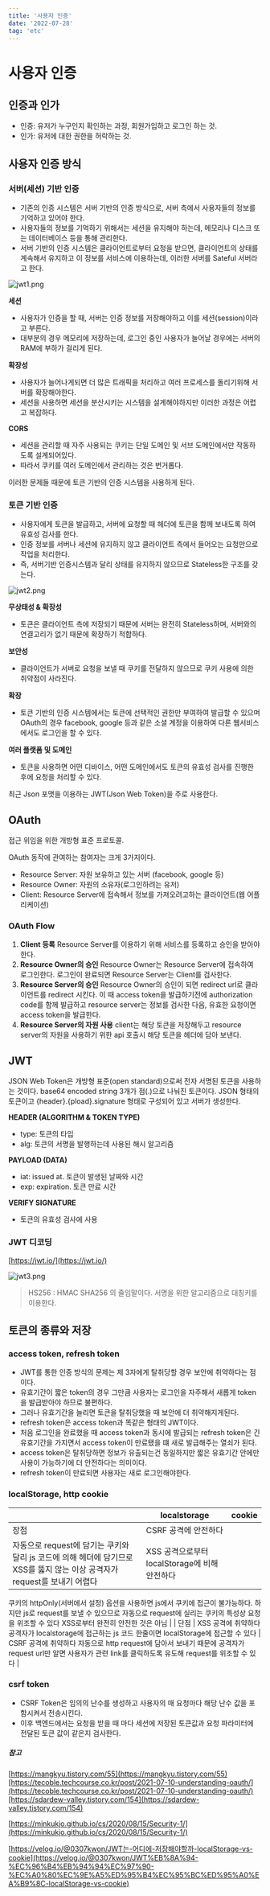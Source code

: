 ```yaml
---
title: '사용자 인증'
date: '2022-07-28'
tag: 'etc'
---
```


# 사용자 인증

## 인증과 인가

- 인증: 유저가 누구인지 확인하는 과정, 회원가입하고 로그인 하는 것.
- 인가: 유저에 대한 권한을 허락하는 것.

## 사용자 인증 방식

### 서버(세션) 기반 인증

- 기존의 인증 시스템은 서버 기반의 인증 방식으로, 서버 측에서 사용자들의 정보를 기억하고 있어야 한다.
- 사용자들의 정보를 기억하기 위해서는 세션을 유지해야 하는데, 메모리나 디스크 또는 데이터베이스 등을 통해 관리한다.
- 서버 기반의 인증 시스템은 클라이언트로부터 요청을 받으면, 클라이언트의 상태를 계속해서 유지하고 이 정보를 서비스에 이용하는데, 이러한 서버를 Sateful 서버라고 한다.

![jwt1.png](https://user-images.githubusercontent.com/60374596/185749554-68852f89-6b67-4457-9700-2ba588e3c176.png)

**세션**

- 사용자가 인증을 할 때, 서버는 인증 정보를 저장해야하고 이를 세션(session)이라고 부른다.
- 대부분의 경우 메모리에 저장하는데, 로그인 중인 사용자가 늘어날 경우에는 서버의 RAM에 부하가 걸리게 된다.

**확장성**

- 사용자가 늘어나게되면 더 많은 트래픽을 처리하고 여러 프로세스를 돌리기위해 서버를 확장해야한다.
- 세션을 사용하면 세션을 분산시키는 시스템을 설계해야하지만 이러한 과정은 어렵고 복잡하다.

**CORS**

- 세션을 관리할 때 자주 사용되는 쿠키는 단일 도메인 및 서브 도메인에서만 작동하도록 설계되어있다.
- 따라서 쿠키를 여러 도메인에서 관리하는 것은 번거롭다.

이러한 문제들 때문에 토큰 기반의 인증 시스템을 사용하게 된다.

### 토큰 기반 인증

- 사용자에게 토큰을 발급하고, 서버에 요청할 때 헤더에 토큰을 함께 보내도록 하여 유효성 검사를 한다.
- 인증 정보를 서버나 세션에 유지하지 않고 클라이언트 측에서 들어오는 요청만으로 작업을 처리한다.
- 즉, 서버기반 인증시스템과 달리 상태를 유지하지 않으므로 Stateless한 구조를 갖는다.

![jwt2.png](https://user-images.githubusercontent.com/60374596/185749552-09f03b19-b468-4ef7-8e30-e2c59ba6123d.png)

**무상태성 & 확장성**

- 토큰은 클라이언트 측에 저장되기 때문에 서버는 완전히 Stateless하며, 서버와의 연결고리가 없기 때문에 확장하기 적합하다.

**보안성**

- 클라이언트가 서버로 요청을 보낼 때 쿠키를 전달하지 않으므로 쿠키 사용에 의한 취약점이 사라진다.

**확장**

- 토큰 기반의 인증 시스템에서는 토큰에 선택적인 권한만 부여하여 발급할 수 있으며 OAuth의 경우 facebook, google 등과 같은 소셜 계정을 이용하여 다른 웹서비스에서도 로그인을 할 수 있다.

**여러 플랫폼 및 도메인**

- 토큰을 사용하면 어떤 디바이스, 어떤 도메인에서도 토큰의 유효성 검사를 진행한 후에 요청을 처리할 수 있다.

최근 Json 포맷을 이용하는 JWT(Json Web Token)을 주로 사용한다.

## OAuth

접근 위임을 위한 개방형 표준 프로토콜.

OAuth 동작에 관여하는 참여자는 크게 3가지이다.

- Resource Server: 자원 보유하고 있는 서버 (facebook, google 등)
- Resource Owner: 자원의 소유자(로그인하려는 유저)
- Client: Resource Server에 접속해서 정보를 가져오려고하는 클라이언트(웹 어플리케이션)

### OAuth Flow

1.  **Client 등록**
    Resource Server를 이용하기 위해 서비스를 등록하고 승인을 받아야한다.
2.  **Resource Owner의 승인**
    Resource Owner는 Resource Server에 접속하여 로그인한다.
    로그인이 완료되면 Resource Server는 Client를 검사한다.
3.  **Resource Server의 승인**
    Resource Owner의 승인이 되면 redirect url로 클라이언트를 redirect 시킨다.
    이 때 access token을 발급하기전에 authorization code를 함께 발급하고 resource server는 정보를 검사한 다음, 유효한 요청이면 access token을 발급한다.
4.  **Resource Server의 자원 사용**
    client는 해당 토큰을 저장해두고 resource server의 자원을 사용하기 위한 api 호출시 해당 토큰을 헤더에 담아 보낸다.

## JWT

JSON Web Token은 개방형 표준(open standard)으로써 전자 서명된 토큰을 사용하는 것이다.
base64 encoded string 3개가 점(.)으로 나눠진 토큰이다.
JSON 형태의 토큰이고 {header}.{pload}.signature 형태로 구성되어 있고 서버가 생성한다.

**HEADER (ALGORITHM & TOKEN TYPE)**

- type: 토큰의 타입
- alg: 토큰의 서명을 발행하는데 사용된 해시 알고리즘

**PAYLOAD (DATA)**

- iat: issued at. 토큰이 발생된 날짜와 시간
- exp: expiration. 토큰 만료 시간

**VERIFY SIGNATURE**

- 토큰의 유효성 검사에 사용

### JWT 디코딩

[https://jwt.io/](https://jwt.io/)

![jwt3.png](https://user-images.githubusercontent.com/60374596/185749549-020d91b6-7ecc-478a-88b7-81be15d71160.png)

> HS256 : HMAC SHA256 의 줄임말이다. 서명을 위한 알고리즘으로 대칭키를 이용한다.

## 토큰의 종류와 저장

### access token, refresh token

- JWT를 통한 인증 방식의 문제는 제 3자에게 탈취당할 경우 보안에 취약하다는 점이다.
- 유효기간이 짧은 token의 경우 그만큼 사용자는 로그인을 자주해서 새롭게 token을 발급받아야 하므로 불편하다.
- 그러나 유효기간을 늘리면 토큰을 탈취당했을 때 보안에 더 취약해지게된다.
- refresh token은 access token과 똑같은 형태의 JWT이다.
- 처음 로그인을 완료했을 때 access token과 동시에 발급되는 refresh token은 긴 유효기간을 가지면서 access token이 만료됐을 떄 새로 발급해주는 열쇠가 된다.
- access token은 탈취당하면 정보가 유출되는건 동일하지만 짧은 유효기간 안에만 사용이 가능하기에 더 안전하다는 의미이다.
- refresh token이 만료되면 사용자는 새로 로그인해야한다.

### localStorage, http cookie

|                                                                                                                            | localstorage                                  | cookie |
| -------------------------------------------------------------------------------------------------------------------------- | --------------------------------------------- | ------ |
| 장점                                                                                                                       | CSRF 공격에 안전하다                          |
| 자동으로 request에 담기는 쿠키와 달리 js 코드에 의해 헤더에 담기므로 XSS를 뚫지 않는 이상 공격자가 request를 보내기 어렵다 | XSS 공격으로부터 localStorage에 비해 안전하다 |

쿠키의 httpOnly(서버에서 설정) 옵션을 사용하면 js에서 쿠키에 접근이 불가능하다.
하지만 js로 request를 보낼 수 있으므로 자동으로 request에 실리는 쿠키의 특성상 요청을 위조할 수 있다
XSS로부터 완전히 안전한 것은 아님 |
| 단점 | XSS 공격에 취약하다
공격자가 localstorage에 접근하는 js 코드 한줄이면 localStorage에 접근할 수 있다 | CSRF 공격에 취약하다
자동으로 http request에 담아서 보내기 때문에
공격자가 request url만 알면 사용자가 관련 link를 클릭하도록 유도해 request를 위조할 수 있다 |

### csrf token

- CSRF Token은 임의의 난수를 생성하고 사용자의 매 요청마다 해당 난수 값을 포함시켜서 전송시킨다.
- 이후 백엔드에서는 요청을 받을 때 마다 세션에 저장된 토큰값과 요청 파라미터에 전달된 토큰 값이 같은지 검사한다.

##### 참고

[https://mangkyu.tistory.com/55](https://mangkyu.tistory.com/55)[https://tecoble.techcourse.co.kr/post/2021-07-10-understanding-oauth/](https://tecoble.techcourse.co.kr/post/2021-07-10-understanding-oauth/)[https://sdardew-valley.tistory.com/154](https://sdardew-valley.tistory.com/154)

[https://minkukjo.github.io/cs/2020/08/15/Security-1/](https://minkukjo.github.io/cs/2020/08/15/Security-1/)

[https://velog.io/@0307kwon/JWT는-어디에-저장해야할까-localStorage-vs-cookie](https://velog.io/@0307kwon/JWT%EB%8A%94-%EC%96%B4%EB%94%94%EC%97%90-%EC%A0%80%EC%9E%A5%ED%95%B4%EC%95%BC%ED%95%A0%EA%B9%8C-localStorage-vs-cookie)
